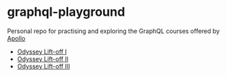 # graphql-playground

Personal repo for practising and exploring the GraphQL courses offered by [Apollo](https://www.apollographql.com)


- [Odyssey Lift-off I](https://odyssey.apollographql.com/lift-off-part1)
- [Odyssey Lift-off II](https://odyssey.apollographql.com/lift-off-part2)
- [Odyssey Lift-off III](https://odyssey.apollographql.com/lift-off-part3)
